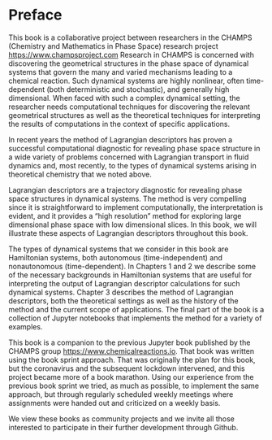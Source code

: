 # Preface

This book is a collaborative project between researchers in the CHAMPS (Chemistry and Mathematics in Phase Space) research project <https://www.champsproject.com>
Research in CHAMPS is concerned with discovering the geometrical structures in the phase space of dynamical systems that govern the many and varied mechanisms leading to a chemical reaction.  Such dynamical systems are highly nonlinear, often time-dependent (both deterministic and stochastic), and generally high dimensional.  When faced with such a complex dynamical setting, the researcher needs computational techniques for discovering the relevant geometrical structures as well as the theoretical techniques for interpreting the results of computations in the context of specific applications. 

In recent years the method of Lagrangian descriptors has proven a successful computational diagnostic for revealing phase space structure in a wide variety of problems concerned with Lagrangian transport in fluid dynamics and, most recently, to the types of dynamical systems arising in theoretical chemistry that we noted above.

Lagrangian descriptors are a trajectory diagnostic for revealing phase space structures in dynamical systems. The method is very compelling since it is straightforward to implement computationally, the interpretation is evident, and it provides a “high resolution” method for exploring large dimensional phase space with low dimensional slices. In this book, we will illustrate these aspects of Lagrangian descriptors throughout this book.

The types of dynamical systems that we consider in this book are Hamiltonian systems, both autonomous (time-independent) and nonautonomous (time-dependent). In Chapters 1 and 2 we describe some of the necessary backgrounds in Hamiltonian systems that are useful for interpreting the output of Lagrangian descriptor calculations for such dynamical systems.  Chapter 3 describes the method of Lagrangian descriptors, both the theoretical settings as well as the history of the method and the current scope of applications. The final part of the book is a collection of Jupyter notebooks that implements the method for a variety of examples.

This book is a companion to the previous Jupyter book published by the CHAMPS group <https://www.chemicalreactions.io>. That book was written using the book sprint approach. That was originally the plan for this book, but the coronavirus and the subsequent lockdown intervened, and this project became more of a book marathon. Using our experience from the previous book sprint we tried, as much as possible, to implement the same approach, but through regularly scheduled weekly meetings where assignments were handed out and criticized on a weekly basis.  

We view these books as community projects and we invite all those interested to participate in their further development through Github.